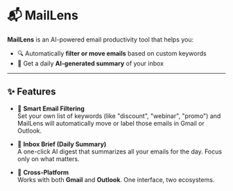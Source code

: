 # 📬 MailLens

**MailLens** is an AI-powered email productivity tool that helps you:
- 🔍 Automatically **filter or move emails** based on custom keywords
- 🤖 Get a daily **AI-generated summary** of your inbox

---

## ✨ Features

- 📌 **Smart Email Filtering**  
  Set your own list of keywords (like "discount", "webinar", "promo") and MailLens will automatically move or label those emails in Gmail or Outlook.

- 🧠 **Inbox Brief (Daily Summary)**  
  A one-click AI digest that summarizes all your emails for the day. Focus only on what matters.

- 🔄 **Cross-Platform**  
  Works with both **Gmail** and **Outlook**. One interface, two ecosystems.

